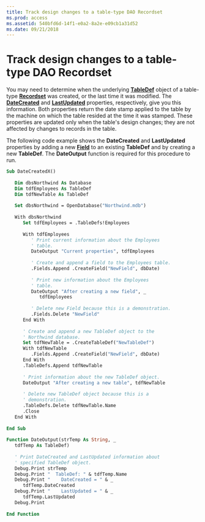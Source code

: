 ```yaml
---
title: Track design changes to a table-type DAO Recordset
ms.prod: access
ms.assetid: 540bfd6d-14f1-e0a2-8a2e-e09cb1a31d52
ms.date: 09/21/2018
---
```



# Track design changes to a table-type DAO Recordset

You may need to determine when the underlying **[TableDef](../../../api/overview/Access.md)** object of a table-type **[Recordset](../../../api/overview/Access.md)** was created, or the last time it was modified. The **[DateCreated](../../../api/overview/Access.md)** and **[LastUpdated](../../../api/overview/Access.md)** properties, respectively, give you this information. Both properties return the date stamp applied to the table by the machine on which the table resided at the time it was stamped. These properties are updated only when the table's design changes; they are not affected by changes to records in the table.

The following code example shows the **DateCreated** and **LastUpdated** properties by adding a new **[Field](../../../api/overview/Access.md)** to an existing **TableDef** and by creating a new **TableDef**. The **DateOutput** function is required for this procedure to run.



```vb
Sub DateCreatedX() 
 
   Dim dbsNorthwind As Database 
   Dim tdfEmployees As TableDef 
   Dim tdfNewTable As TableDef 
 
   Set dbsNorthwind = OpenDatabase("Northwind.mdb") 
 
   With dbsNorthwind 
      Set tdfEmployees = .TableDefs!Employees 
 
      With tdfEmployees 
         ' Print current information about the Employees  
         ' table. 
         DateOutput "Current properties", tdfEmployees 
 
         ' Create and append a field to the Employees table. 
         .Fields.Append .CreateField("NewField", dbDate) 
 
         ' Print new information about the Employees  
         ' table. 
         DateOutput "After creating a new field", _ 
            tdfEmployees 
 
         ' Delete new Field because this is a demonstration. 
         .Fields.Delete "NewField" 
      End With 
 
      ' Create and append a new TableDef object to the  
      ' Northwind database. 
      Set tdfNewTable = .CreateTableDef("NewTableDef") 
      With tdfNewTable 
         .Fields.Append .CreateField("NewField", dbDate) 
      End With 
      .TableDefs.Append tdfNewTable 
 
      ' Print information about the new TableDef object. 
      DateOutput "After creating a new table", tdfNewTable 
 
      ' Delete new TableDef object because this is a  
      ' demonstration. 
      .TableDefs.Delete tdfNewTable.Name 
      .Close 
   End With 
 
End Sub 
 
Function DateOutput(strTemp As String, _ 
   tdfTemp As TableDef) 
 
   ' Print DateCreated and LastUpdated information about  
   ' specified TableDef object. 
   Debug.Print strTemp 
   Debug.Print "  TableDef: " & tdfTemp.Name 
   Debug.Print "    DateCreated = " & _ 
      tdfTemp.DateCreated 
   Debug.Print "    LastUpdated = " & _ 
      tdfTemp.LastUpdated 
   Debug.Print 
 
End Function
```


